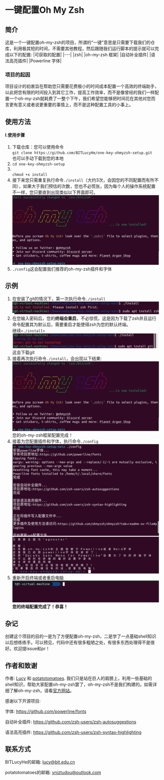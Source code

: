 
# 一键配置Oh My Zsh

## 简介

这是一个一键配置oh-my-zsh的项目，所谓的“一键”意思是只需要下载我们的仓库，利用极其短的时间，不需要其他教程，然后跟随我们运行脚本的提示就可以完成以下的配置:
|可获取的配置|
|---|
|zsh|
|oh-my-zsh 框架|
|自动补全插件|
|语法高亮插件|
|Powerline 字体|

### 项目的起因

项目设计的初衷旨在帮助您只需要花费极小的时间成本配置一个高效的终端助手，以此把您有限的时间投入到其它工作，提高工作效率，而不是像曾经的我们一样配置一个oh-my-zsh就耗费了一整个下午，我们希望您能够把时间花在其他对您而言更有意义或者说更重要的事情上，而不是这种配置工具的小事上。

## 使用方法

#### I.使用步骤
<ol>
<li>
下载仓库：您可以使用命令<code><br>git clone https://github.com/BITLucyHe/one-key-ohmyzsh-setup.git</code><br>也可以手动下载到您的本地
</li>
<li>
<code>cd one-key-ohmyzsh-setup</code>
</li>
<li><code>
chmod +x install
</code></li>

<li>
接下来您只需重复执行命令<code>./install</code>（大约3次，会因您的不同配置而有所不同），如果大于我们预估的次数，您也不必慌张，因为每个人的操作系统配置不一样，您只要直到出现类似以下界面即可。<img src="./assets/o3.png">
</li>
<li>
<code>./config</code>这会配置我们推荐的oh-my-zsh插件和字体
</li>
</ol>

## 示例

<ol>
    <li>
    在安装了git的情况下，第一次执行命令<code>./install</code><img src="./assets/o1.png">
    </li>
    <li>
    在您输入密码后，您的<strong>终端会重启</strong>，不必惊慌，这是因为下载了zsh并且运行命令配置其为默认后，需要重启才能使得zsh为您的默认终端。
    <br>继续<code><./install></code>
    <img src="./assets/o2.png">这会下载git
    </li>
    <li>
    接着再次执行命令<code>./install</code>，会出现以下结果: 
    <img src="./assets/o3.png">您的oh-my-zsh框架配置完成！
    </li>
    <li>
    接着为您配置插件和字体，执行命令<code>./config</code>
    <img src="./assets/o4.png">
    <img src="./assets/o5.png">
    </li>
    <li>重新开启终端或者重启电脑<img src="./assets/o6.png">
    <strong>您的终端配置完成了！恭喜！</strong>
    </li>
</ol>

## 杂记

创建这个项目的目的一是为了方便配置oh-my-zsh，二是学了一点基础shell知识以后想练练手。可以预见，代码中还有很多粗陋之处，有很多东西处理得不是很好。欢迎提issue和pr！

## 作者和致谢

作者: [Lucy](https://github.com/BITLucyHe) 和 [potatotomatoes](https://github.com/potatotomatoes). 我们只是站在巨人的肩膀上，利用一些基础的shell知识，帮助大家配置oh-my-zsh罢了，oh-my-zsh不是我们构建的。如需详细了解oh-my-zsh，请看[官方网站](https://github.com/ohmyzsh/ohmyzsh)。

感谢以下开源项目:

字体: <https://github.com/powerline/fonts>

自动补全插件: <https://github.com/zsh-users/zsh-autosuggestions>

语法高亮插件: <https://github.com/zsh-users/zsh-syntax-highlighting>

## 联系方式

BITLucyHe的邮箱: <lucy@bit.edu.cn>

potatotomatoes的邮箱: <ynjztudou@outlook.com>
